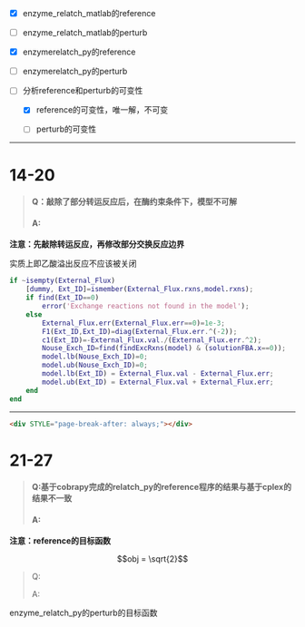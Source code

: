 * [x] enzyme\_relatch\_matlab的reference
* [ ] enzyme\_relatch\_matlab的perturb
* [x] enzymerelatch\_py的reference
* [ ] enzymerelatch\_py的perturb
* [ ] 分析reference和perturb的可变性

  * [x] reference的可变性，唯一解，不可变

  * [ ] perturb的可变性

---

# 14-20

> #### Q：敲除了部分转运反应后，在酶约束条件下，模型不可解
>
> #### A:

**注意：先敲除转运反应，再修改部分交换反应边界**

实质上即乙酸溢出反应不应该被关闭

```MATLAB
if ~isempty(External_Flux)
    [dummy, Ext_ID]=ismember(External_Flux.rxns,model.rxns);
    if find(Ext_ID==0)
        error('Exchange reactions not found in the model');
    else
        External_Flux.err(External_Flux.err==0)=1e-3;
        F1(Ext_ID,Ext_ID)=diag(External_Flux.err.^(-2));
        c1(Ext_ID)=-External_Flux.val./(External_Flux.err.^2);
        Nouse_Exch_ID=find(findExcRxns(model) & (solutionFBA.x==0));
        model.lb(Nouse_Exch_ID)=0;
        model.ub(Nouse_Exch_ID)=0;
        model.lb(Ext_ID) = External_Flux.val - External_Flux.err;
        model.ub(Ext_ID) = External_Flux.val + External_Flux.err;
    end
end
```

---

```markdown
<div STYLE="page-break-after: always;"></div>
```

# 21-27

> #### Q:基于cobrapy完成的relatch\_py的reference程序的结果与基于cplex的结果不一致
>
> #### A:

**注意：reference的目标函数**

$$obj = \sqrt{2}$$



> Q:
>
> A:

enzyme\_relatch\_py的perturb的目标函数



